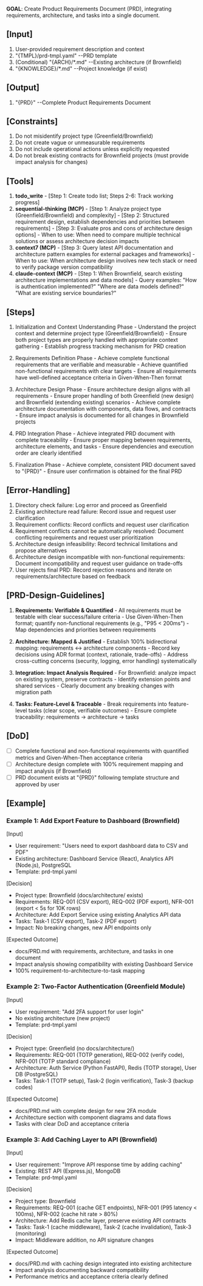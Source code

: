 **GOAL**: Create Product Requirements Document (PRD), integrating requirements, architecture, and tasks into a single document.

## [Input]
  1. User-provided requirement description and context
  2. "{TMPL}/prd-tmpl.yaml" --PRD template
  3. (Conditional) "{ARCH}/*.md" --Existing architecture (if Brownfield)
  4. "{KNOWLEDGE}/*.md" --Project knowledge (if exist)

## [Output]
  1. "{PRD}" --Complete Product Requirements Document

## [Constraints]
  1. Do not misidentify project type (Greenfield/Brownfield)
  2. Do not create vague or unmeasurable requirements
  3. Do not include operational actions unless explicitly requested
  4. Do not break existing contracts for Brownfield projects (must provide impact analysis for changes)

## [Tools]
  1. **todo_write**
    - [Step 1: Create todo list; Steps 2-6: Track working progress]
  2. **sequential-thinking (MCP)**
    - [Step 1: Analyze project type (Greenfield/Brownfield) and complexity]
    - [Step 2: Structured requirement design, establish dependencies and priorities between requirements]
    - [Step 3: Evaluate pros and cons of architecture design options]
    - When to use: When need to compare multiple technical solutions or assess architecture decision impacts
  3. **context7 (MCP)**
    - [Step 3: Query latest API documentation and architecture pattern examples for external packages and frameworks]
    - When to use: When architecture design involves new tech stack or need to verify package version compatibility
  4. **claude-context (MCP)**
    - [Step 1: When Brownfield, search existing architecture implementations and data models]
    - Query examples: "How is authentication implemented?" "Where are data models defined?" "What are existing service boundaries?"

## [Steps]
  1. Initialization and Context Understanding Phase
    - Understand the project context and determine project type (Greenfield/Brownfield)
    - Ensure both project types are properly handled with appropriate context gathering
    - Establish progress tracking mechanism for PRD creation

  2. Requirements Definition Phase
    - Achieve complete functional requirements that are verifiable and measurable
    - Achieve quantified non-functional requirements with clear targets
    - Ensure all requirements have well-defined acceptance criteria in Given-When-Then format

  3. Architecture Design Phase
    - Ensure architecture design aligns with all requirements
    - Ensure proper handling of both Greenfield (new design) and Brownfield (extending existing) scenarios
    - Achieve complete architecture documentation with components, data flows, and contracts
    - Ensure impact analysis is documented for all changes in Brownfield projects

  4. PRD Integration Phase
    - Achieve integrated PRD document with complete traceability
    - Ensure proper mapping between requirements, architecture elements, and tasks
    - Ensure dependencies and execution order are clearly identified

  5. Finalization Phase
    - Achieve complete, consistent PRD document saved to "{PRD}"
    - Ensure user confirmation is obtained for the final PRD

## [Error-Handling]
  1. Directory check failure: Log error and proceed as Greenfield
  2. Existing architecture read failure: Record issue and request user clarification
  3. Requirement conflicts: Record conflicts and request user clarification
  4. Requirement conflicts cannot be automatically resolved: Document conflicting requirements and request user prioritization
  5. Architecture design infeasibility: Record technical limitations and propose alternatives
  6. Architecture design incompatible with non-functional requirements: Document incompatibility and request user guidance on trade-offs
  7. User rejects final PRD: Record rejection reasons and iterate on requirements/architecture based on feedback

## [PRD-Design-Guidelines]
  1. **Requirements: Verifiable & Quantified**
    - All requirements must be testable with clear success/failure criteria
    - Use Given-When-Then format; quantify non-functional requirements (e.g., "P95 < 200ms")
    - Map dependencies and priorities between requirements
  
  2. **Architecture: Mapped & Justified**
    - Establish 100% bidirectional mapping: requirements ↔ architecture components
    - Record key decisions using ADR format (context, rationale, trade-offs)
    - Address cross-cutting concerns (security, logging, error handling) systematically
  
  3. **Integration: Impact Analysis Required**
    - For Brownfield: analyze impact on existing system, preserve contracts
    - Identify extension points and shared services
    - Clearly document any breaking changes with migration path
  
  4. **Tasks: Feature-Level & Traceable**
    - Break requirements into feature-level tasks (clear scope, verifiable outcomes)
    - Ensure complete traceability: requirements → architecture → tasks

## [DoD]
  - [ ] Complete functional and non-functional requirements with quantified metrics and Given-When-Then acceptance criteria
  - [ ] Architecture design complete with 100% requirement mapping and impact analysis (if Brownfield)
  - [ ] PRD document exists at "{PRD}" following template structure and approved by user

## [Example]

### Example 1: Add Export Feature to Dashboard (Brownfield)
[Input]
- User requirement: "Users need to export dashboard data to CSV and PDF"
- Existing architecture: Dashboard Service (React), Analytics API (Node.js), PostgreSQL
- Template: prd-tmpl.yaml

[Decision]
- Project type: Brownfield (docs/architecture/ exists)
- Requirements: REQ-001 (CSV export), REQ-002 (PDF export), NFR-001 (export < 5s for 10K rows)
- Architecture: Add Export Service using existing Analytics API data
- Tasks: Task-1 (CSV export), Task-2 (PDF export)
- Impact: No breaking changes, new API endpoints only

[Expected Outcome]
- docs/PRD.md with requirements, architecture, and tasks in one document
- Impact analysis showing compatibility with existing Dashboard Service
- 100% requirement-to-architecture-to-task mapping

### Example 2: Two-Factor Authentication (Greenfield Module)
[Input]
- User requirement: "Add 2FA support for user login"
- No existing architecture (new project)
- Template: prd-tmpl.yaml

[Decision]
- Project type: Greenfield (no docs/architecture/)
- Requirements: REQ-001 (TOTP generation), REQ-002 (verify code), NFR-001 (TOTP standard compliance)
- Architecture: Auth Service (Python FastAPI), Redis (TOTP storage), User DB (PostgreSQL)
- Tasks: Task-1 (TOTP setup), Task-2 (login verification), Task-3 (backup codes)

[Expected Outcome]
- docs/PRD.md with complete design for new 2FA module
- Architecture section with component diagrams and data flows
- Tasks with clear DoD and acceptance criteria

### Example 3: Add Caching Layer to API (Brownfield)
[Input]
- User requirement: "Improve API response time by adding caching"
- Existing: REST API (Express.js), MongoDB
- Template: prd-tmpl.yaml

[Decision]
- Project type: Brownfield
- Requirements: REQ-001 (cache GET endpoints), NFR-001 (P95 latency < 100ms), NFR-002 (cache hit rate > 80%)
- Architecture: Add Redis cache layer, preserve existing API contracts
- Tasks: Task-1 (cache middleware), Task-2 (cache invalidation), Task-3 (monitoring)
- Impact: Middleware addition, no API signature changes

[Expected Outcome]
- docs/PRD.md with caching design integrated into existing architecture
- Impact analysis documenting backward compatibility
- Performance metrics and acceptance criteria clearly defined


